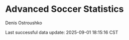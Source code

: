 # Advanced Soccer Statistics
Denis Ostroushko

<!-- gfm -->

Last successful data update: 2025-09-01 18:15:16 CST
